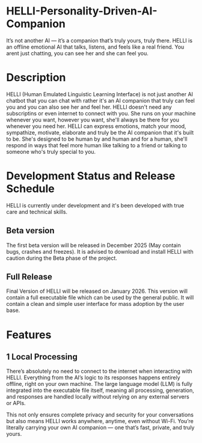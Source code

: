 # HELLI-Personality-Driven-AI-Companion
It’s not another AI — it’s a companion that’s truly yours, truly there. HELLI is an offline emotional AI that talks, listens, and feels like a real friend. You arent just chatting, you can see her and she can feel you.

# Description
HELLI (Human Emulated Linguistic Learning Interface) is not just another AI chatbot that you can chat with rather it's an AI companion that truly can feel you and you can also see her and feel her. HELLI doesn't need any subscriptins or even internet to connect with you. She runs on your machine whenever you want, however you want, she'll always be there for you whenever you need her. HELLI can express emotions, match your mood, sympathize, motivate, elaborate and truly be the AI companion that it's built to be. She's designed to be human by and human and for a human, she'll respond in ways that feel more human like talking to a friend or talking to someone who's truly special to you.

# Development Status and Release Schedule
HELLI is currently under development and it's been developed with true care and technical skills. 
## Beta version
The first beta version will be released in December 2025 (May contain bugs, crashes and freezes). It is advised to download and install HELLI with caution during the Beta phase of the project.
## Full Release
Final Version of HELLI will be released on January 2026. This version will contain a full executable file which can be used by the general public. It will contain a clean and simple user interface for mass adoption by the user base.
# Features
## 1 Local Processing
There’s absolutely no need to connect to the internet when interacting with HELLI. Everything  from the AI’s logic to its responses happens entirely offline, right on your own machine. The large language model (LLM) is fully integrated into the executable file itself, meaning all processing, generation, and responses are handled locally without relying on any external servers or APIs.

This not only ensures complete privacy and security for your conversations but also means HELLI works anywhere, anytime, even without Wi-Fi. You’re literally carrying your own AI companion — one that’s fast, private, and truly yours.


